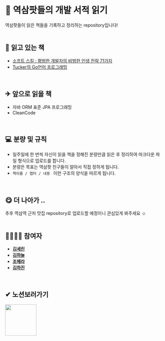 # 🚎 역삼팟들의 개발 서적 읽기
역삼팟들이 읽은 책들을 기록하고 정리하는 repository입니다!
<br>
<br>

## 📁 읽고 있는 책
* <a href="https://yeoksam-family.notion.site/71-907f54ad0bac4d44a46a7ce67859bbed">소프트 스킬 : 평범한 개발자의 비범한 인생 전략 71가지</a>   
* <a href="https://yeoksam-family.notion.site/Tucker-Go-ee9a107f3e9d44da9ebf84e2dc04d907">Tucker의 Go언어 프로그래밍</a>   
<br>

## ✈ 앞으로 읽을 책
* 자바 ORM 표준 JPA 프로그래밍
* CleanCode
<br>

## 💻 분량 및 규칙
* 일주일에 한 번씩 자신이 읽을 책을 정해진 분량만큼 읽은 후 정리하여 마크다운 파일 형식으로 업로드를 합니다.
* 분량은 목표는 역삼팟 친구들이 알아서 직접 정하게 됩니다.
* `책이름 / 챕터 / 내용 ` 이런 구조의 양식을 따르게 됩니다.
<br>

## 😋 더 나아가 ..
추후 역삼역 근처 맛집 repository로 업로드할 예정이니 관심있게 봐주세요 ☺
<br>
<br>

## 👩‍👩‍👧‍👧 참여자
* **[김세린](https://github.com/SRin23)** 
* **[김하늘](https://github.com/KimSky904)** 
* **[조혜라](https://github.com/areyh817)** 
* **[김하진](https://github.com/akwls)**
<br>

## ✔ 노션보러가기
<a href="https://yeoksam-family.notion.site/3e499dde228f496cbc2df27b33348a0e?v=273083fadb954dfb9c285eb98f17e493"><img src="https://i.postimg.cc/8PfDGW5J/png.png" height=100></a>
